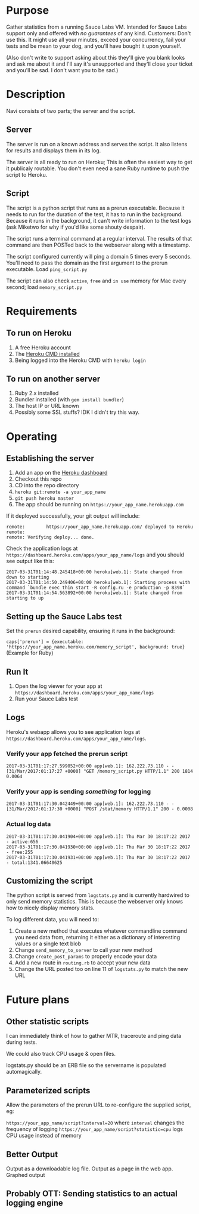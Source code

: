 # Purpose
Gather statistics from a running Sauce Labs VM.  Intended for Sauce Labs support only and offered with _no guarantees_ of any kind.  Customers: Don't use this.  It might use all your minutes, exceed your concurrency, fail your tests and be mean to your dog, and you'll have bought it upon yourself.

(Also don't write to support asking about this they'll give you blank looks and ask me about it and I'll say it's unsupported and they'll close your ticket and you'll be sad.  I don't want you to be sad.)

# Description
Navi consists of two parts; the server and the script.

## Server
The server is run on a known address and serves the script.  It also listens for results and displays them in its log.

The server is all ready to run on Heroku; This is often the easiest way to get it publicaly routable.  You don't even need a sane Ruby runtime to push the script to Heroku.

## Script
The script is a python script that runs as a prerun executable.  Because it needs to run for the duration of the test, it has to run in the background.  Because it runs in the background, it can't write information to the test logs (ask Miketwo for why if you'd like some shouty despair).

The script runs a terminal command at a regular interval.  The results of that command are then POSTed back to the webserver along with a timestamp.

The script configured currently will ping a domain 5 times every 5 seconds.  You'll need to pass the domain as the first argument to the prerun executable.  Load `ping_script.py`

The script can also check `active`, `free` and `in use` memory for Mac every second; load `memory_script.py`

# Requirements
## To run on Heroku
1. A free Heroku account
2. The [Heroku CMD installed](https://devcenter.heroku.com/articles/heroku-cli)
3. Being logged into the Heroku CMD with `heroku login`

## To run on another server
1. Ruby 2.x installed
2. Bundler installed (with `gem install bundler`)
3. The host IP or URL known
4. Possibly some SSL stuffs?  IDK I didn't try this way.

# Operating
## Establishing the server
1. Add an app on the [Heroku dashboard](https://dashboard.heroku.com/new?org=personal-apps)
2. Checkout this repo
3. CD into the repo directory
4. `heroku git:remote -a your_app_name`
5. `git push heroku master`
6. The app should be running on `https://your_app_name.herokuapp.com`

If it deployed successfully, your git output will include:

```
remote:        https://your_app_name.herokuapp.com/ deployed to Heroku
remote:
remote: Verifying deploy... done.
```

Check the application logs at `https://dashboard.heroku.com/apps/your_app_name/logs` and you should see output like this:

```
2017-03-31T01:14:48.245418+00:00 heroku[web.1]: State changed from down to starting
2017-03-31T01:14:50.249406+00:00 heroku[web.1]: Starting process with command `bundle exec thin start -R config.ru -e production -p 8398`
2017-03-31T01:14:54.563892+00:00 heroku[web.1]: State changed from starting to up
```

## Setting up the Sauce Labs test
Set the `prerun` desired capability, ensuring it runs in the background:

`caps['prerun'] = {executable: 'https://your_app_name.heroku.com/memory_script', background: true}`
(Example for Ruby)

## Run It
1. Open the log viewer for your app at `https://dashboard.heroku.com/apps/your_app_name/logs`
2. Run your Sauce Labs test

## Logs

Heroku's webapp allows you to see application logs at `https://dashboard.heroku.com/apps/your_app_name/logs`.

### Verify your app fetched the prerun script
`2017-03-31T01:17:27.599052+00:00 app[web.1]: 162.222.73.110 - - [31/Mar/2017:01:17:27 +0000] "GET /memory_script.py HTTP/1.1" 200 1814 0.0064`

### Verify your app is sending _something_ for logging
`2017-03-31T01:17:30.042449+00:00 app[web.1]: 162.222.73.110 - - [31/Mar/2017:01:17:30 +0000] "POST /stat/memory HTTP/1.1" 200 - 0.0008`

### Actual log data
```
2017-03-31T01:17:30.041904+00:00 app[web.1]: Thu Mar 30 18:17:22 2017 - active:656
2017-03-31T01:17:30.041930+00:00 app[web.1]: Thu Mar 30 18:17:22 2017 - free:255
2017-03-31T01:17:30.041931+00:00 app[web.1]: Thu Mar 30 18:17:22 2017 - total:1341.06640625
```

## Customizing the script
The python script is served from `logstats.py` and is currently hardwired to only send memory statistics.  This is because the webserver only knows how to nicely display memory stats.

To log different data, you will need to:
1. Create a new method that executes whatever commandline command you need data from, returning it either as a dictionary of interesting values or a single text blob
2. Change `send_memory_to_server` to call your new method
3. Change `create_post_params` to properly encode your data
4. Add a new route in `routing.rb` to accept your new data
5. Change the URL posted too on line 11 of `logstats.py` to match the new URL
 
# Future plans
## Other statistic scripts
I can immediately think of how to gather MTR, traceroute and ping data during tests.

We could also track CPU usage & open files.

logstats.py should be an ERB file so the servername is populated automagically.
## Parameterized scripts
Allow the parameters of the prerun URL to re-configure the supplied script, eg:

`https://your_app_name/script?interval=20` where `interval` changes the frequency of logging
`https://your_app_name/script?statistic=cpu` logs CPU usage instead of memory

## Better Output
Output as a downloadable log file.
Output as a page in the web app.
Graphed output

## Probably OTT: Sending statistics to an actual logging engine